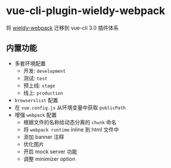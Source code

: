 # vue-cli-plugin-wieldy-webpack

将 [wieldy-webpack](https://github.com/ufologist/wieldy-webpack) 迁移到 vue-cli 3.0 插件体系

## 内置功能

* 多套环境配置
  * 开发: `development`
  * 测试: `test`
  * 预上线: `stage`
  * 线上: `production`
* `browserslist` 配置
* 在 `vue.config.js` 从环境变量中获取 `publicPath`
* 增强 `webpack` 配置
  * 根据文件的名称给动态分离的 `chunk` 命名
  * 将 `webpack runtime` inline 到 html 文件中
  * 添加 banner 注释
  * 优化图片
  * 开启 mock server 功能
  * 调整 minimizer option